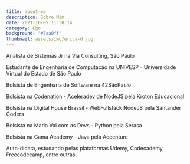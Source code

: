 ```yaml
---
title: about-me
description: Sobre Mim
date: 2021-16-05 11:30:14
category: Ego
background: "#7aa0ff"
thumbnail: assets/img/erica-d.jpg
---
```

Analista de Sistemas Jr na Via Consulting, São Paulo

Estudante de Engenharia de Computacão na UNIVESP - Universidade Virtual do Estado de São Paulo

Bolsista de Engenharia de Software na 42SãoPaulo

Bolsista na Codenation - Aceleradev de NodeJS pela Kroton Educacional

Bolsista na Digital House Brassil - WebFullstack NodeJS pela Santander Coders 

Bolsista na Maria Vai com as Devs - Python pela Serasa

Bolsista na Gama Academy - Java pela Accenture

Auto-didata, estudando pelas plataformas Udemy, Codecademy, Freecodecamp, entre outras.